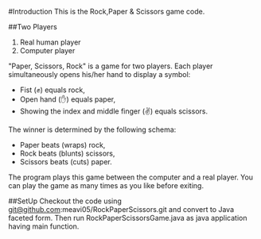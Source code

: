 
#Introduction
This is the Rock,Paper & Scissors game code. 

##Two Players
1) Real human player
2) Computer player

"Paper, Scissors, Rock" is a game for two players. Each player simultaneously opens his/her hand to display a symbol: 

- Fist (&#9994;) equals rock,
- Open hand (&#9995;) equals paper,
- Showing the index and middle finger (&#9996;) equals scissors.

The winner is determined by the following schema: 

- Paper beats (wraps) rock, 
- Rock beats (blunts) scissors, 
- Scissors beats (cuts) paper. 

The program plays this game between the computer and a real player. You can play the game as many times as you like before exiting.

##SetUp
Checkout the code using git@github.com:meavi05/RockPaperScissors.git and convert to Java faceted form.
Then run RockPaperScissorsGame.java as java application having main function.
